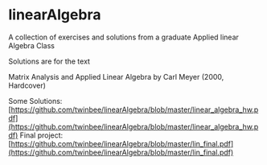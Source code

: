 # linearAlgebra

A collection of exercises and solutions from a graduate Applied linear Algebra Class

Solutions are for the text

Matrix Analysis and Applied Linear Algebra by Carl Meyer (2000, Hardcover) 

Some Solutions:
    [https://github.com/twinbee/linearAlgebra/blob/master/linear_algebra_hw.pdf](https://github.com/twinbee/linearAlgebra/blob/master/linear_algebra_hw.pdf)
Final project:
   [https://github.com/twinbee/linearAlgebra/blob/master/lin_final.pdf](https://github.com/twinbee/linearAlgebra/blob/master/lin_final.pdf)